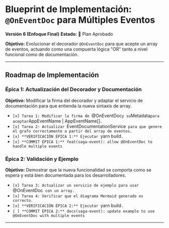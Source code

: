 # Blueprint de Implementación: `@OnEventDoc` para Múltiples Eventos

**Versión 6 (Enfoque Final)**
**Estado:** 📝 Plan Aprobado

**Objetivo:** Evolucionar el decorador `@OnEventDoc` para que acepte un array de eventos, actuando como una compuerta lógica "OR" tanto a nivel funcional como de documentación.

---

## Roadmap de Implementación

### Épica 1: Actualización del Decorador y Documentación
**Objetivo:** Modificar la firma del decorador y adaptar el servicio de documentación para que entienda la nueva sintaxis de array.

- `[x] Tarea 1: Modificar la firma de `@OnEventDoc` y su `Metadata` para aceptar `AppEventName | AppEventName[]`.`
- `[x] Tarea 2: Actualizar `EventDocumentationService` para que genere el grafo correctamente a partir del array de eventos.`
- `[x] **VERIFICACIÓN ÉPICA 1:** Ejecutar `yarn build`.`
- `[x] **COMMIT ÉPICA 1:** feat(saga-event): allow @OnEventDoc to handle multiple events`

### Épica 2: Validación y Ejemplo
**Objetivo:** Demostrar que la nueva funcionalidad se comporta como se espera y está bien documentada para los desarrolladores.

- `[x] Tarea 3: Actualizar un servicio de ejemplo para usar `@OnEventDoc` con un array.`
- `[x] Tarea 4: Verificar que el diagrama Mermaid generado es correcto.`
- `[x] **VERIFICACIÓN ÉPICA 2:** Ejecutar `yarn build`.`
- `[ ] **COMMIT ÉPICA 2:** docs(saga-event): update example to use @OnEventDoc with multiple events`

---
